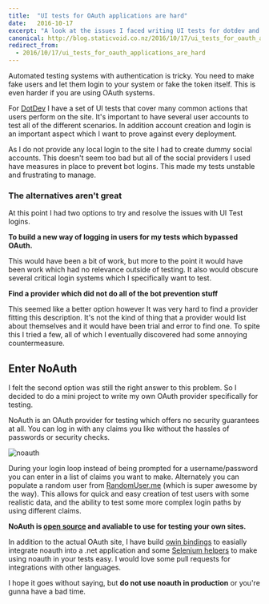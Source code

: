 ```yaml
---
title:  "UI tests for OAuth applications are hard"
date:   2016-10-17
excerpt: "A look at the issues I faced writing UI tests for dotdev and why I built NoAuth to make testing easier"
canonical: http://blog.staticvoid.co.nz/2016/10/17/ui_tests_for_oauth_applications_are_hard
redirect_from:
  - 2016/10/17/ui_tests_for_oauth_applications_are_hard
---
```

Automated testing systems with authentication is tricky. You need to make fake users and let them login to your system or fake the token itself. This is even harder if you are using OAuth systems.

For [DotDev](https://dotdev.io) I have a set of UI tests that cover many common actions that users perform on the site. It's important to have several user accounts to test all of the different scenarios. In addition account creation and login is an important aspect which I want to prove against every deployment.

As I do not provide any local login to the site I had to create dummy social accounts. This doesn't seem too bad but all of the social providers I used have measures in place to prevent bot logins. This made my tests unstable and frustrating to manage.

### The alternatives aren't great

At this point I had two options to try and resolve the issues with UI Test logins.

**To build a new way of logging in users for my tests which bypassed OAuth.**

This would have been a bit of work, but more to the point it would have been work which had no relevance outside of testing. It also would obscure several critical login systems which I specifically want to test.

**Find a provider which did not do all of the bot prevention stuff**

This seemed like a better option however It was very hard to find a provider fitting this description. It's not the kind of thing that a provider would list about themselves and it would have been trial and error to find one. To spite this I tried a few, all of which I eventually discovered had some annoying countermeasure.


Enter NoAuth
------------

I felt the second option was still the right answer to this problem. So I decided to do a mini project to write my own OAuth provider specifically for testing.

NoAuth is an OAuth provider for testing which offers no security guarantees at all. You can log in with any claims you like without the hassles of passwords or security checks.

![noauth](http://i.imgur.com/uIakt9N.png)

During your login loop instead of being prompted for a username/password you can enter in a list of claims you want to make. Alternately you can populate a random user from [RandomUser.me](https://randomuser.me/) (which is super awesome by the way). This allows for quick and easy creation of test users with some realistic data, and the ability to test some more complex login paths by using different claims.

**NoAuth is [open source](https://github.com/lukemcgregor/noauth) and avaliable to use for testing your own sites.**

In addition to the actual OAuth site, I have build [owin bindings](https://www.nuget.org/packages/Owin.Security.Providers.NoAuth) to easially integrate noauth into a .net application and some [Selenium helpers](https://www.nuget.org/packages/NoAuth.Selenium) to make using noauth in your tests easy. I would love some pull requests for integrations with other languages.

I hope it goes without saying, but **do not use noauth in production** or you're gunna have a bad time.
